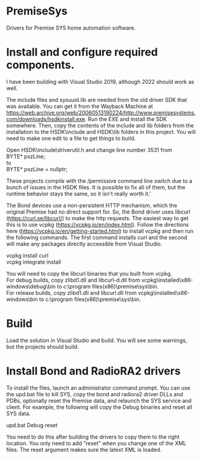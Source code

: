 # PremiseSys
Drivers for Premise SYS home automation software.

# Install and configure required components.
I have been building with Visual Studio 2019, although 2022 should work as well.<br>

The include files and sysuuid.lib are needed from the old driver SDK that was available. You can get it from the Wayback Machine at https://web.archive.org/web/20060513190224/http://www.premisesystems.com/downloads/hsdkinstall.exe. Run the EXE and install the SDK somewhere. Then, copy the contents of the include and lib folders from the installation to the HSDK\include and HSDK\lib folders in this project. You will need to make one edit to a file to get things to build.

Open HSDK\include\driverutil.h and change line number 3531 from</br>
		BYTE* pszLine;</br>
to</br>
		BYTE* pszLine = nullptr;</br>

These projects compile with the /permissive command line switch due to a bunch of issues in the HSDK files. It is possible to fix all of them, but the runtime behavior stays the same, so it isn't really worth it.'

The Bond devices use a non-persistent HTTP mechanism, which the original Premise had no direct support for. So, the Bond driver uses libcurl (https://curl.se/libcurl/) to make the http requests. The easiest way to get this is to use vcpkg (https://vcpkg.io/en/index.html). Follow the directions here (https://vcpkg.io/en/getting-started.html) to install vcpkg and then run the following commands. The first command installs curl and the second will make any packages directly accessible from Visual Studio.

vcpkg install curl</br>
vcpkg integrate install</br>

You will need to copy the libcurl binaries that you built from vcpkg.<br>
For debug builds, copy zlibd1.dll and libcurl-d.dll from vcpkg\installed\x86-windows\debug\bin to c:\program files(x86)\premise\sys\bin.<br>
For release builds, copy zlibd1.dll and libcurl.dll from vcpkg\installed\x86-windows\bin to c:\program files(x86)\premise\sys\bin.<br>

# Build
Load the solution in Visual Studio and build. You will see some warnings, but the projects should build.

# Install Bond and RadioRA2 drivers
To install the files, launch an administrator command prompt.
You can use the upd.bat file to kill SYS, copy the bond and radiora2 driver DLLs and PDBs, optionally reset the Premise data, and relaunch the SYS service and client.
For example, the following will copy the Debug binaries and reset all SYS data.

upd.bat Debug reset</br>

You need to do this after building the drivers to copy them to the right location. You only need to add "reset" when you change one of the XML files. The reset argument makes sure the latext XML is loaded.
